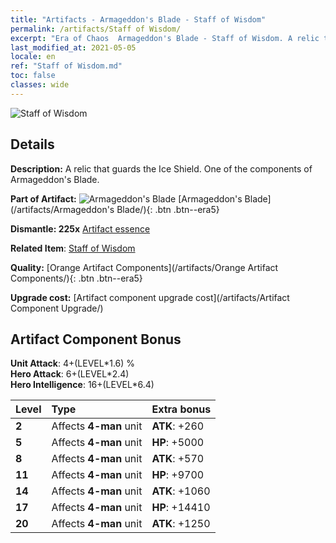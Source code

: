 ```yaml
---
title: "Artifacts - Armageddon's Blade - Staff of Wisdom"
permalink: /artifacts/Staff of Wisdom/
excerpt: "Era of Chaos  Armageddon's Blade - Staff of Wisdom. A relic that guards the Ice Shield. One of the components of Armageddon's Blade."
last_modified_at: 2021-05-05
locale: en
ref: "Staff of Wisdom.md"
toc: false
classes: wide
---
```


 ![Staff of Wisdom](/images/t/artifact_40443.png)



## Details

 **Description:** A relic that guards the Ice Shield. One of the components of Armageddon's Blade.

 **Part of Artifact:** ![Armageddon's Blade](/images/t/icon_artifact_44.png) [Armageddon's Blade](/artifacts/Armageddon's Blade/){: .btn .btn--era5}

 **Dismantle: 225x** [Artifact essence](/Items/con_905/)

 **Related Item**: [Staff of Wisdom](/Items/art_168/)

 **Quality:** [Orange Artifact Components](/artifacts/Orange Artifact Components/){: .btn .btn--era5}

 **Upgrade cost:** [Artifact component upgrade cost](/artifacts/Artifact Component Upgrade/)

## Artifact Component Bonus

  **Unit Attack**: 4+(LEVEL\*1.6) %<br/>**Hero Attack**: 6+(LEVEL\*2.4)<br/>**Hero Intelligence**: 16+(LEVEL\*6.4)

  |  Level  | Type |    Extra bonus  | 
  |:--------|:-----|:----------------| 
  | **2** | Affects **4-man** unit | **ATK**: +260 | 
  | **5** | Affects **4-man** unit | **HP**: +5000 | 
  | **8** | Affects **4-man** unit | **ATK**: +570 | 
  | **11** | Affects **4-man** unit | **HP**: +9700 | 
  | **14** | Affects **4-man** unit | **ATK**: +1060 | 
  | **17** | Affects **4-man** unit | **HP**: +14410 | 
  | **20** | Affects **4-man** unit | **ATK**: +1250 | 

